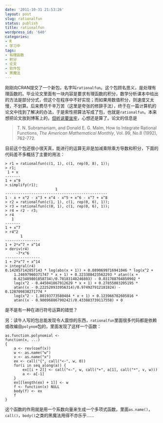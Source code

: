 ```yaml
---
date: '2011-10-31 21:53:26'
layout: post
slug: rationalfun
status: publish
title: rationalfun
wordpress_id: '640'
categories:
- R
- 学习中
tags:
- 有理函数
- 积分
- 论文
- 软件包
- 黑魔法
---
```


刚刚向CRAN提交了一个新包，名字叫`rationalfun`。这个包顾名思义，是处理有理函数的。毕业论文里面有一块内容是要求有理函数的积分，数学分析课本中给出的方法是部分分式，但这个在程序中不好实现；而如果用数值积分，则速度又太慢，不划算。后来费尽千辛万苦（这里是夸张的修辞手法），终于在一篇计算机的论文中找到了解决的办法，于是索性把算法写成了包，也就是`rationalfun`。本来想把论文放到博客上的，[但听说要坐牢](http://www.fanren8.com/read.php?tid=31536)，心想还是算了。论文的信息是


> T. N. Subramaniam, and Donald E. G. Malm, How to Integrate Rational Functions, _The American Mathematical Monthly_, Vol. 99, No.8 (1992), 762-772.


目前这个包还很小很天真，能进行的运算无非是加减乘除乘方导数和积分，下面的代码差不多概括了主要的用法：

    
    > r1 = rationalfun(c(1, 1), c(1, rep(0, 8), 1));
    > r1;
     1 + x
    -------
    1 + x^9
    > simplify(r1);
                           1
    -----------------------------------------------
    1 - x + x^2 - x^3 + x^4 - x^5 + x^6 - x^7 + x^8
    > r2 = rationalfun(c(1, 1), c(1, rep(0, 6), 1));
    > r3 = rationalfun(c(0, 1), c(1, rep(0, 6), 1));
    > r4 = r2 - r3;
    > r4
       1
    -------
    1 + x^7
    > r4^2
           1
    ----------------
    1 + 2*x^7 + x^14
    > deriv(r4)
         -7*x^6
    ----------------
    1 + 2*x^7 + x^14
    > integral(r4)
    0.142857142857143 * log(abs(x + 1)) + 0.0890699716941046 * log(x^2 +
        1.24697960371747 * x + 1) + 0.223380423562293 * atan((x +
        0.623489801858734)/0.78183148246803) - 0.031788704850902 *
        log(x^2 - 0.445041867912629 * x + 1) + 0.27855083205195 *
        atan((x - 0.222520933956314)/0.974927912181824) - 0.128709838271774 *
        log(x^2 - 1.80193773580484 * x + 1) + 0.123966782605016 *
        atan((x - 0.90096886790242)/0.433883739117558) + 0


是不是有一种在进行符号运算的错觉？

另：读牛人写的包总能发现令人震惊的东西，`rationalfun`里面很多代码都是依赖或改编自`polynom`包的，里面发现了这样一个函数：

    
    as.function.polynomial <-
    function(x, ...)
    {
        a <- rev(coef(x))
        w <- as.name("w")
        v <- as.name("x")
        ex <- call("{", call("<-", w, 0))
        for(i in seq_along(a)) {
            ex[[i + 2]] <- call("<-", w, call("+", a[1], call("*", v, w)))
            a <- a[-1]
        }
        ex[[length(ex) + 1]] <- w
        f <- function(x) NULL
        body(f) <- ex
        f
    }


这个函数的作用就是用一个系数向量来生成一个多项式函数，里面`as.name()`，`call()`，`body()`之类的黑魔法用得不亦乐乎……
